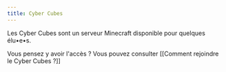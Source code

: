 ```yaml
---
title: Cyber Cubes
---
```

Les Cyber Cubes sont un serveur Minecraft disponible pour quelques élu•e•s. 

Vous pensez y avoir l'accès ? Vous pouvez consulter [[Comment rejoindre le Cyber Cubes ?]]
